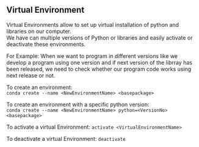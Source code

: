 ## Virtual Environment

Virtual Environments allow to set up virtual installation of python and libraries on our computer.  
We have can multiple versions of Python or libraries and easily activate or deactivate these environments.

For Example: 
When we want to program in different versions like we develop a program using one version and if next version of the librray has been released, we need to check whether our program code works using next release or not. 

To create an environment:  
`conda create --name <NewEnvironmentName> <basepackage>`

To create an environment with a specific python version:  
`conda create --name <NewEnvironmentName> python=<VersionNo> <basepackage>`

To activate a virtual Environment:
`activate <VirtualEnvironmentName>`

To deactivate a virtual Environment:
`deactivate`